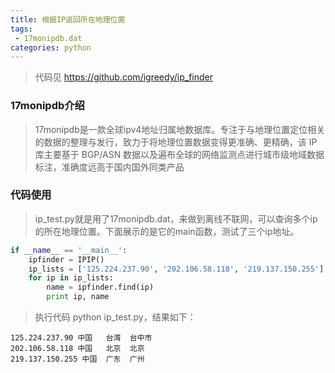 ```yaml
---
title: 根据IP返回所在地理位置
tags: 
 - 17monipdb.dat
categories: python
---
```

> 代码见 https://github.com/igreedy/ip_finder
### 17monipdb介绍
>17monipdb是一款全球ipv4地址归属地数据库。专注于与地理位置定位相关的数据的整理与发行，致力于将地理位置数据变得更准确、更精确，该 IP 库主要基于 BGP/ASN 数据以及遍布全球的网络监测点进行城市级地域数据标注，准确度远高于国内国外同类产品
### 代码使用
>ip_test.py就是用了17monipdb.dat，来做到离线不联网，可以查询多个ip的所在地理位置。下面展示的是它的main函数，测试了三个ip地址。
```python
if __name__ == '__main__':
    ipfinder = IPIP()
    ip_lists = ['125.224.237.90', '202.106.58.118', '219.137.150.255']
    for ip in ip_lists:
        name = ipfinder.find(ip)
        print ip, name
```

>执行代码 python ip_test.py，结果如下：
```
125.224.237.90 中国	台湾	台中市 
202.106.58.118 中国	北京	北京 
219.137.150.255 中国	广东	广州 
```
